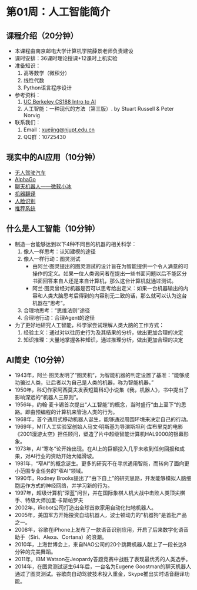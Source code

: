 # 第01周：人工智能简介

## 课程介绍（20分钟）

- 本课程由南京邮电大学计算机学院薛景老师负责建设
- 课时安排：36课时理论授课+12课时上机实验
- 准备知识：
    1. 高等数学（微积分）
    2. 线性代数
    3. Python语言程序设计
- 参考资料：
    1. [UC Berkeley CS188 Intro to AI](http://ai.berkeley.edu/home.html)
    2. 人工智能：一种现代的方法（第三版）. by Stuart Russell & Peter Norvig
- 联系我们：
    1. Email：xuejing@njupt.edu.cn
    2. QQ群：10725430

## 现实中的AI应用（10分钟）

- [无人驾驶汽车](https://baike.baidu.com/item/无人驾驶汽车/77997)
- [AlphaGo](https://baike.baidu.com/item/阿尔法围棋/19319610)
- [聊天机器人——微软小冰](https://baike.baidu.com/item/微软小冰)
- [机器翻译](https://baike.baidu.com/item/机器翻译)
- [人脸识别](https://baike.baidu.com/item/人脸识别)
- [推荐系统](https://baike.baidu.com/item/推荐系统/10267357)

## 什么是人工智能（10分钟）

- 制造一台能够达到以下4种不同目的机器的相关科学：
    1. 像人一样思考：认知建模的途径
    2. 像人一样行动：图灵测试
        - 由阿兰·图灵提出的图灵测试的设计旨在为智能提供一个令人满意的可操作的定义。如果一位人类询问者在提出一些书面问题以后不能区分书面回答来自人还是来自计算机，那么这台计算机就通过测试。
        - 阿兰·图灵曾经对​机器是否可以思考给出定义：如果一台机器输出的内容和人类大脑思考后得到的内容别无二致的话，那么就可以认为这台机器在“思考”。
    3. 合理地思考：“思维法则”途径
    4. 合理地行动：合理Agent的途径
- 为了更好地研究人工智能，科学家尝试理解人类大脑的工作方式：
    1. 经验主义：通过对以往历史行为及其结果的分析，做出更加合理的决定
    2. 知识推理：大量地掌握各种知识，通过推理分析，做出更加合理的决定

## AI简史（10分钟）

- 1943年，阿兰·图灵发明了“图灵机“，为智能机器的判定设置了基准：”能够成功骗过人类，让后者以为自己是人类的机器，称为智能机器。”
- 1950年，科幻作家阿西莫夫发表短篇科幻小说集《我，机器人》，书中提出了影响深远的“机器人三原则”。
- 1956年，约翰·麦卡锡首次提出“人工智能”的概念，当时盛行“由上至下“的思路。即由预编程的计算机来管治人类的行为。
- 1968年，首个通用式移动机器人诞生，能够通过周围环境来决定自己的行动。
- 1969年，MIT人工实验室创始人马文·明斯基为导演斯坦利·库布里克的电影《2001漫游太空》担任顾问，塑造了片中超级智能计算机HAL9000的银幕形象。
- 1973年，AI“寒冬“论开始出现。在AI上的巨额投入几乎未收到任何回报和成果，对AI行业的资助开始大幅滑坡。
- 1981年，“窄AI”的概念诞生。更多的研究不在寻求通用智能，而转向了面向更小范围专业任务的“窄AI“领域。
- 1990年，Rodney Brooks提出了“由下自上”的研究思路，开发能够模拟人脑细胞运作方式的神经网络，并学习新的行为。
- 1997年，超级计算机“深蓝”问世，并在国际象棋人机大战中击败人类顶尖棋手、特级大师加里·卡斯帕罗夫
- 2002年，iRobot公司打造出全球首款家用自动化扫地机器人。
- 2005年，美国军方开始投资自动机器人，波士顿动力的"机器狗"是首批产品之一。
- 2008年，谷歌在iPhone上发布了一款语音识别应用，开启了后来数字化语音助手（Siri、Alexa、Cortana）的浪潮。
- 2010年，上海世博会上，来自NAO公司的20个跳舞机器人献上了一段长达8分钟的完美舞蹈。
- 2011年，IBM Watson在Jeopardy答题竞赛中战胜了表现最优秀的人类选手。
- 2014年，在图灵测试诞生64年后，一台名为Eugene Goostman的聊天机器人通过了图灵测试。谷歌向自动驾驶技术投入重金，Skype推出实时语音翻译功能。